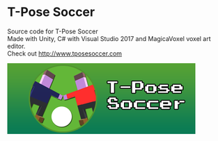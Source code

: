 # T-Pose Soccer
Source code for T-Pose Soccer  
Made with Unity, C# with Visual Studio 2017 and MagicaVoxel voxel art editor.  
Check out http://www.tposesoccer.com

![alt text](https://github.com/CodePadawan27/TPoseSoccerGame/blob/master/splash_new.png)
